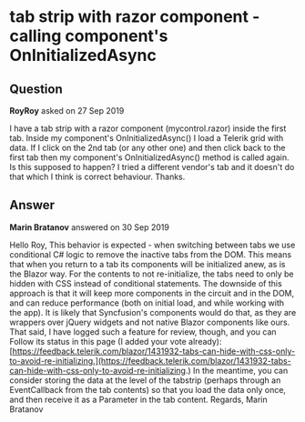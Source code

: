 # tab strip with razor component - calling component's OnInitializedAsync

## Question

**RoyRoy** asked on 27 Sep 2019

I have a tab strip with a razor component (mycontrol.razor) inside the first tab. Inside my component's OnInitializedAsync() I load a Telerik grid with data. If I click on the 2nd tab (or any other one) and then click back to the first tab then my component's OnInitializedAsync() method is called again. Is this supposed to happen? I tried a different vendor's tab and it doesn't do that which I think is correct behaviour. Thanks.

## Answer

**Marin Bratanov** answered on 30 Sep 2019

Hello Roy, This behavior is expected - when switching between tabs we use conditional C# logic to remove the inactive tabs from the DOM. This means that when you return to a tab its components will be initialized anew, as is the Blazor way. For the contents to not re-initialize, the tabs need to only be hidden with CSS instead of conditional statements. The downside of this approach is that it will keep more components in the circuit and in the DOM, and can reduce performance (both on initial load, and while working with the app). It is likely that Syncfusion's components would do that, as they are wrappers over jQuery widgets and not native Blazor components like ours. That said, I have logged such a feature for review, though, and you can Follow its status in this page (I added your vote already): [https://feedback.telerik.com/blazor/1431932-tabs-can-hide-with-css-only-to-avoid-re-initializing.](https://feedback.telerik.com/blazor/1431932-tabs-can-hide-with-css-only-to-avoid-re-initializing.) In the meantime, you can consider storing the data at the level of the tabstrip (perhaps through an EventCallback from the tab contents) so that you load the data only once, and then receive it as a Parameter in the tab content. Regards, Marin Bratanov
